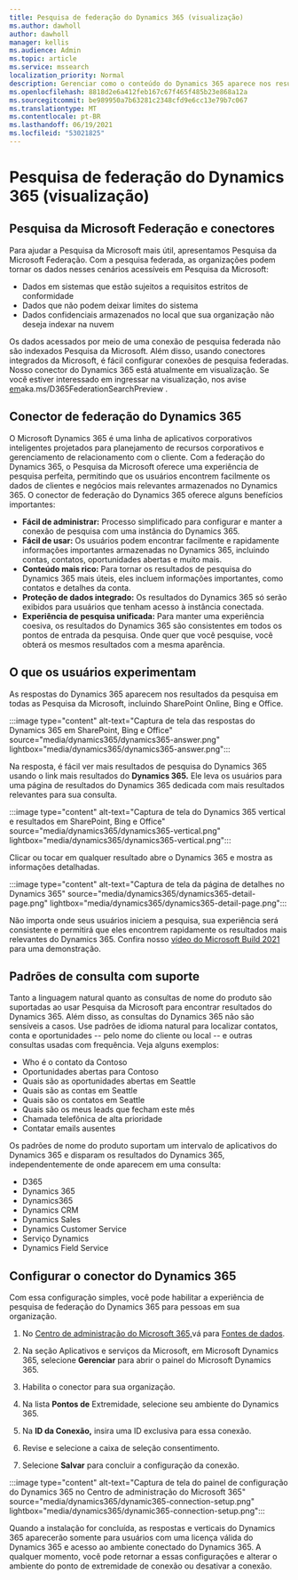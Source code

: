 ```yaml
---
title: Pesquisa de federação do Dynamics 365 (visualização)
ms.author: dawholl
author: dawholl
manager: kellis
ms.audience: Admin
ms.topic: article
ms.service: mssearch
localization_priority: Normal
description: Gerenciar como o conteúdo do Dynamics 365 aparece nos resultados da pesquisa
ms.openlocfilehash: 8818d2e6a412feb167c67f465f485b23e868a12a
ms.sourcegitcommit: be989950a7b63281c2348cfd9e6cc13e79b7c067
ms.translationtype: MT
ms.contentlocale: pt-BR
ms.lasthandoff: 06/19/2021
ms.locfileid: "53021825"
---
```

# <a name="dynamics-365-federation-search-preview"></a>Pesquisa de federação do Dynamics 365 (visualização)

## <a name="microsoft-search-federation-and-connectors"></a>Pesquisa da Microsoft Federação e conectores

Para ajudar a Pesquisa da Microsoft mais útil, apresentamos Pesquisa da Microsoft Federação. Com a pesquisa federada, as organizações podem tornar os dados nesses cenários acessíveis em Pesquisa da Microsoft:

* Dados em sistemas que estão sujeitos a requisitos estritos de conformidade
* Dados que não podem deixar limites do sistema
* Dados confidenciais armazenados no local que sua organização não deseja indexar na nuvem

Os dados acessados por meio de uma conexão de pesquisa federada não são indexados Pesquisa da Microsoft. Além disso, usando conectores integrados da Microsoft, é fácil configurar conexões de pesquisa federadas. Nosso conector do Dynamics 365 está atualmente em visualização. Se você estiver interessado em ingressar na visualização, nos avise [em](https://aka.ms/D365FederationSearchPreview)aka.ms/D365FederationSearchPreview .

## <a name="dynamics-365-federation-connector"></a>Conector de federação do Dynamics 365

O Microsoft Dynamics 365 é uma linha de aplicativos corporativos inteligentes projetados para planejamento de recursos corporativos e gerenciamento de relacionamento com o cliente. Com a federação do Dynamics 365, o Pesquisa da Microsoft oferece uma experiência de pesquisa perfeita, permitindo que os usuários encontrem facilmente os dados de clientes e negócios mais relevantes armazenados no Dynamics 365. O conector de federação do Dynamics 365 oferece alguns benefícios importantes:

* **Fácil de administrar:** Processo simplificado para configurar e manter a conexão de pesquisa com uma instância do Dynamics 365.
* **Fácil de usar:** Os usuários podem encontrar facilmente e rapidamente informações importantes armazenadas no Dynamics 365, incluindo contas, contatos, oportunidades abertas e muito mais.
* **Conteúdo mais rico:** Para tornar os resultados de pesquisa do Dynamics 365 mais úteis, eles incluem informações importantes, como contatos e detalhes da conta.
* **Proteção de dados integrado:** Os resultados do Dynamics 365 só serão exibidos para usuários que tenham acesso à instância conectada.
* **Experiência de pesquisa unificada:** Para manter uma experiência coesiva, os resultados do Dynamics 365 são consistentes em todos os pontos de entrada da pesquisa. Onde quer que você pesquise, você obterá os mesmos resultados com a mesma aparência.

## <a name="what-users-experience"></a>O que os usuários experimentam

As respostas do Dynamics 365 aparecem nos resultados da pesquisa em todas as Pesquisa da Microsoft, incluindo SharePoint Online, Bing e Office.

:::image type="content" alt-text="Captura de tela das respostas do Dynamics 365 em SharePoint, Bing e Office" source="media/dynamics365/dynamics365-answer.png" lightbox="media/dynamics365/dynamics365-answer.png":::

Na resposta, é fácil ver mais resultados de pesquisa do Dynamics 365 usando o link mais resultados do **Dynamics 365.** Ele leva os usuários para uma página de resultados do Dynamics 365 dedicada com mais resultados relevantes para sua consulta.

:::image type="content" alt-text="Captura de tela do Dynamics 365 vertical e resultados em SharePoint, Bing e Office" source="media/dynamics365/dynamics365-vertical.png" lightbox="media/dynamics365/dynamics365-vertical.png":::

Clicar ou tocar em qualquer resultado abre o Dynamics 365 e mostra as informações detalhadas.

:::image type="content" alt-text="Captura de tela da página de detalhes no Dynamics 365" source="media/dynamics365/dynamics365-detail-page.png" lightbox="media/dynamics365/dynamics365-detail-page.png":::

Não importa onde seus usuários iniciem a pesquisa, sua experiência será consistente e permitirá que eles encontrem rapidamente os resultados mais relevantes do Dynamics 365. Confira nosso [vídeo do Microsoft Build 2021](https://youtu.be/TH9QUkQoEJM) para uma demonstração.

## <a name="supported-query-patterns"></a>Padrões de consulta com suporte

Tanto a linguagem natural quanto as consultas de nome do produto são suportadas ao usar Pesquisa da Microsoft para encontrar resultados do Dynamics 365. Além disso, as consultas do Dynamics 365 não são sensíveis a casos. Use padrões de idioma natural para localizar contatos, conta e oportunidades -- pelo nome do cliente ou local -- e outras consultas usadas com frequência. Veja alguns exemplos:

* Who é o contato da Contoso
* Oportunidades abertas para Contoso
* Quais são as oportunidades abertas em Seattle
* Quais são as contas em Seattle
* Quais são os contatos em Seattle
* Quais são os meus leads que fecham este mês
* Chamada telefônica de alta prioridade
* Contatar emails ausentes

Os padrões de nome do produto suportam um intervalo de aplicativos do Dynamics 365 e disparam os resultados do Dynamics 365, independentemente de onde aparecem em uma consulta:

* D365
* Dynamics 365
* Dynamics365
* Dynamics CRM
* Dynamics Sales
* Dynamics Customer Service
* Serviço Dynamics
* Dynamics Field Service

## <a name="configure-the-dynamics-365-connector"></a>Configurar o conector do Dynamics 365

Com essa configuração simples, você pode habilitar a experiência de pesquisa de federação do Dynamics 365 para pessoas em sua organização.

1. No [Centro de administração do Microsoft 365,](https://admin.microsoft.com)vá para [Fontes de dados](https://admin.microsoft.com/Adminportal/Home#/MicrosoftSearch/connectors).

2. Na seção Aplicativos e serviços da Microsoft, em Microsoft Dynamics 365, selecione **Gerenciar** para abrir o painel do Microsoft Dynamics 365.

3. Habilita o conector para sua organização.

4. Na lista **Pontos de** Extremidade, selecione seu ambiente do Dynamics 365.

5. Na **ID da Conexão,** insira uma ID exclusiva para essa conexão.

6. Revise e selecione a caixa de seleção consentimento.

7. Selecione **Salvar** para concluir a configuração da conexão.

:::image type="content" alt-text="Captura de tela do painel de configuração do Dynamics 365 no Centro de administração do Microsoft 365" source="media/dynamics365/dynamic365-connection-setup.png" lightbox="media/dynamics365/dynamic365-connection-setup.png":::

Quando a instalação for concluída, as respostas e verticais do Dynamics 365 aparecerão somente para usuários com uma licença válida do Dynamics 365 e acesso ao ambiente conectado do Dynamics 365. A qualquer momento, você pode retornar a essas configurações e alterar o ambiente do ponto de extremidade de conexão ou desativar a conexão.
